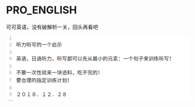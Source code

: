 # PRO_ENGLISH

可可英语，没有破解析一关，回头再看吧

![image](https://github.com/Greenbirch2007/PRO_ENGLISH/blob/master/%E6%B7%B1%E5%BA%A6%E6%88%AA%E5%9B%BE_%E9%80%89%E6%8B%A9%E5%8C%BA%E5%9F%9F_20181228131157.png)
